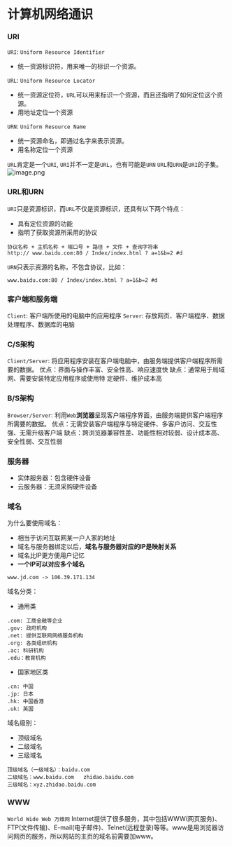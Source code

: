 # 计算机网络通识

### URI

`URI`: `Uniform Resource Identifier`

- 统一资源标识符，用来唯一的标识一个资源。

`URL`: `Uniform Resource Locator`

- 统一资源定位符，`URL`可以用来标识一个资源，而且还指明了如何定位这个资源。
- 用地址定位一个资源

`URN`: `Uniform Resource Name`

- 统一资源命名，即通过名字来表示资源。
- 用名称定位一个资源

`URL`肯定是一个`URI`, `URI`并不一定是`URL`，也有可能是`URN`
`URL`和`URN`是`URI`的子集。
![image.png](https://kstar-1253855093.cos.ap-nanjing.myqcloud.com/baguwen1.0/1697470182197-9e5c22d2-cdad-4fc8-8c05-a0b167fb1442.png)

### URL和URN

`URI`只是资源标识，而`URL`不仅是资源标识，还具有以下两个特点：

- 具有定位资源的功能
- 指明了获取资源所采用的协议

```http
协议名称 + 主机名称 + 端口号 + 路径 + 文件 + 查询字符串
http:// www.baidu.com:80 / Index/index.html ? a=1&b=2 #d
```

`URN`只表示资源的名称，不包含协议，比如：

```http
www.baidu.com:80 / Index/index.html ? a=1&b=2 #d
```

### 客户端和服务端

`Client`:  客户端所使用的电脑中的应用程序
`Server`:  存放网页、客户端程序、数据处理程序、数据库的电脑

### C/S架构

`Client/Server`: 将应用程序安装在客户端电脑中，由服务端提供客户端程序所需要的数据。
优点：界面与操作丰富、安全性高、响应速度快
缺点：通常用于局域网、需要安装特定应用程序或使用特 定硬件、维护成本高

### B/S架构

`Browser/Server`: 利用`Web`**浏览器**呈现客户端程序界面，由服务端提供客户端程序所需要的数据。
优点：无需安装客户端程序与特定硬件、多客户访问、交互性强、无需升级客户端
缺点：跨浏览器兼容性差、功能性相对较弱、设计成本高、安全性弱、交互性弱

### 服务器

- 实体服务器：包含硬件设备
- 云服务器：无须采购硬件设备

### 域名

为什么要使用域名：

- 相当于访问互联网某一户人家的地址
- 域名与服务器绑定以后，**域名与服务器对应的IP是映射关系**
- 域名比IP更方便用户记忆
- **一个IP可以对应多个域名**

```http
www.jd.com -> 106.39.171.134
```

域名分类：

   - 通用类

```plain
.com: 工商金融等企业   
.gov: 政府机构  
.net: 提供互联网网络服务机构   
.org: 各类组织机构
.ac: 科研机构   
.edu：教育机构    
```

   - 国家地区类

```
.cn: 中国
.jp: 日本
.hk: 中国香港
.uk: 英国
```

域名级别：

- 顶级域名
- 二级域名
- 三级域名

```
顶级域名（一级域名）：baidu.com
二级域名：www.baidu.com   zhidao.baidu.com
三级域名：xyz.zhidao.baidu.com
```

### WWW

`World Wide Web 万维网`
Internet提供了很多服务，其中包括WWW(网页服务)、FTP(文件传输)、E-mail(电子邮件)、Telnet(远程登录)等等。www是用浏览器访问网页的服务，所以网站的主页的域名前需要加www。